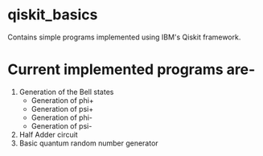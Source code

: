 # qiskit_basics
Contains simple programs implemented using IBM's Qiskit framework.

# Current implemented programs are-
1. Generation of the Bell states   
   - Generation of phi+   
   - Generation of psi+
   - Generation of phi-
   - Generation of psi-
2. Half Adder circuit
3. Basic quantum random number generator

